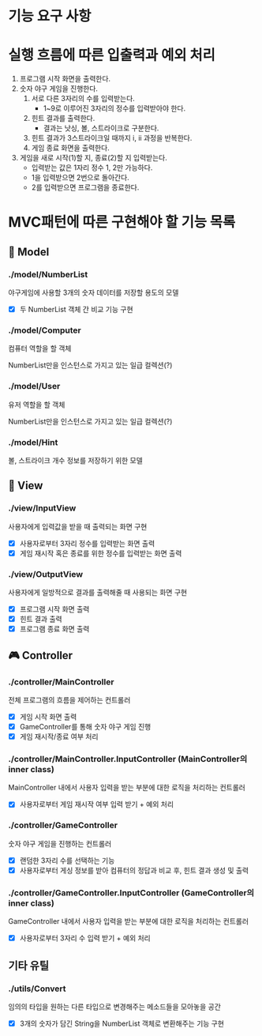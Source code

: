 # 기능 요구 사항

# 실행 흐름에 따른 입출력과 예외 처리

1. 프로그램 시작 화면을 출력한다.
2. 숫자 야구 게임을 진행한다.
    1. 서로 다른 3자리의 수를 입력받는다.
        * 1~9로 이루어진 3자리의 정수를 입력받아야 한다.
    2. 힌트 결과를 출력한다.
        * 결과는 낫싱, 볼, 스트라이크로 구분한다.
    3. 힌트 결과가 3스트라이크일 때까지 i, ii 과정을 반복한다.
    4. 게임 종료 화면을 출력한다.
3. 게임을 새로 시작(1)할 지, 종료(2)할 지 입력받는다.
    * 입력받는 값은 1자리 정수 1, 2만 가능하다.
    * 1을 입력받으면 2번으로 돌아간다.
    * 2를 입력받으면 프로그램을 종료한다.

# MVC패턴에 따른 구현해야 할 기능 목록

## 🧑 Model

### ./model/NumberList

야구게임에 사용할 3개의 숫자 데이터를 저장할 용도의 모델

* [x] 두 NumberList 객체 간 비교 기능 구현

### ./model/Computer

컴퓨터 역할을 할 객체

NumberList만을 인스턴스로 가지고 있는 일급 컬렉션(?)

### ./model/User

유저 역할을 할 객체

NumberList만을 인스턴스로 가지고 있는 일급 컬렉션(?)

### ./model/Hint

볼, 스트라이크 개수 정보를 저장하기 위한 모델

## 🔎 View

### ./view/InputView

사용자에게 입력값을 받을 때 출력되는 화면 구현

* [x] 사용자로부터 3자리 정수를 입력받는 화면 출력
* [x] 게임 재시작 혹은 종료를 위한 정수를 입력받는 화면 출력

### ./view/OutputView

사용자에게 일방적으로 결과를 출력해줄 때 사용되는 화면 구현

* [x] 프로그램 시작 화면 출력
* [x] 힌트 결과 출력
* [x] 프로그램 종료 화면 출력

## 🎮 Controller

### ./controller/MainController

전체 프로그램의 흐름을 제어하는 컨트롤러

* [x] 게임 시작 화면 출력
* [x] GameController를 통해 숫자 야구 게임 진행
* [x] 게임 재시작/종료 여부 처리

### ./controller/MainController.InputController (MainController의 inner class)

MainController 내에서 사용자 입력을 받는 부분에 대한 로직을 처리하는 컨트롤러

* [x] 사용자로부터 게임 재시작 여부 입력 받기 + 예외 처리

### ./controller/GameController

숫자 야구 게임을 진행하는 컨트롤러

* [x] 랜덤한 3자리 수를 선택하는 기능
* [x] 사용자로부터 게싱 정보를 받아 컴퓨터의 정답과 비교 후, 힌트 결과 생성 및 출력

### ./controller/GameController.InputController (GameController의 inner class)

GameController 내에서 사용자 입력을 받는 부분에 대한 로직을 처리하는 컨트롤러

* [x] 사용자로부터 3자리 수 입력 받기 + 예외 처리

## 기타 유틸

### ./utils/Convert

임의의 타입을 원하는 다른 타입으로 변경해주는 메소드들을 모아놓을 공간

* [x] 3개의 숫자가 담긴 String을 NumberList 객체로 변환해주는 기능 구현